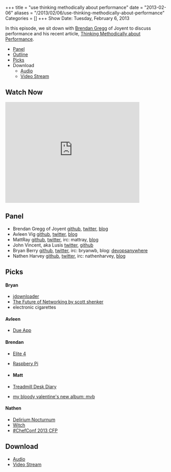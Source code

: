+++
title = "use thinking methodically about performance"
date = "2013-02-06"
aliases = "/2013/02/06/use-thinking-methodically-about-performance"
Categories = []
+++
Show Date:  Tuesday, February 6, 2013

In this episode, we sit down with [Brendan Gregg](https://twitter.com/brendangregg) of Joyent to discuss performance and his recent article, [Thinking Methodically about Performance](http://queue.acm.org/detail.cfm?id=2413037).

* [Panel](http://foodfightshow.org/2013/02/use-thinking-methodically-about-performance.html#panel)
* [Outline](http://foodfightshow.org/2013/02/use-thinking-methodically-about-performance.html#outline)
* [Picks](http://foodfightshow.org/2013/02/use-thinking-methodically-about-performance.html#picks)
* Download
  * [Audio](http://traffic.libsyn.com/foodfight/Food-Fight-Show-39-USE-Method.mp3)
  * [Video Stream](http://www.youtube.com/watch?v=GSjWIoAXzuQ)


Watch Now
--------
<iframe width="420" height="315" src="http://www.youtube.com/embed/GSjWIoAXzuQ" frameborder="0" allowfullscreen></iframe>

<!-- more -->

Panel<a name="panel"></a>
-----

* Brendan Gregg of Joyent [github](https://github.com/brendangregg), [twitter](https://twitter.com/brendangregg), [blog](http://dtrace.org/blogs/brendan/)
* Avleen Vig [github](https://github.com/avleen), [twitter](https://twitter.com/avleen), [blog](http://silverwraith.com/blog/)
* MattRay [github](http://github.com/mattray), [twitter](http://twitter.com/mattray), irc: mattray, [blog](http://www.leastresistance.net/)
* John Vincent, aka Lusis [twitter](https://twitter.com/#!/lusis), [github](https://github.com/lusis)
* Bryan Berry [github](http://github.com/bryanwb), [twitter](http://twitter.com/bryanwb), irc: bryanwb, blog: [devopsanywhere](http://devopsanywhere.blogspot.com)
* Nathen Harvey [github](http://github.com/nathenharvey), [twitter](http://twitter.com/nathenharvey), irc: nathenharvey, [blog](http://nathenharvey.com)

Picks<a name="picks"></a>
-----

#### Bryan
* [jdownloader](http://jdownloader.org)
* [The Future of Networking by scott shenker](http://www.youtube.com/watch?v=YHeyuD89n1Y&feature=youtu.be)
* electronic cigarettes

#### Avleen
* [Due App](http://www.dueapp.com/mac.html)

#### Brendan
* [Elite 4](http://elite.frontier.co.uk/)
* [Raspbery Pi](http://www.raspberrypi.org/)

* #### Matt
* [Treadmill Desk Diary](http://www.treadmilldeskdiary.com/)
* [my bloody valentine's new album:  mvb](http://www.mybloodyvalentine.org/NewsDetail.aspx?NID=623&flag=1)

#### Nathen
* [Delirium Nocturnum](http://www.delirium.be/delirium_nocturnum)
* [Witch](http://manytricks.com/witch/)
* [#ChefConf 2013 CFP](https://chefconf2013.busyconf.com/proposals/new)

Download
--------
  * [Audio](http://traffic.libsyn.com/foodfight/Food-Fight-Show-39-USE-Method.mp3)
  * [Video Stream](http://www.youtube.com/watch?v=GSjWIoAXzuQ)
